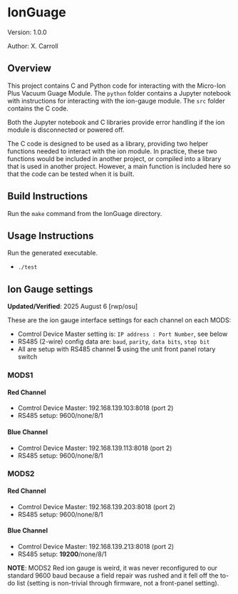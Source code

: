 # IonGuage
Version: 1.0.0

Author: X. Carroll

## Overview
This project contains C and Python code for interacting with the Micro-Ion Plus Vacuum Guage Module. The `python` folder contains a Jupyter notebook with instructions for interacting with the ion-gauge module. The `src` folder contains the C code.

Both the Jupyter notebook and C libraries provide error handling if the ion module is disconnected or powered off.

The C code is designed to be used as a library, providing two helper functions needed to interact with the ion module. In practice, these two functions would be included in another project, or compiled into a library that is used in another project. However, a main function is included here so that the code can be tested when it is built.

## Build Instructions
Run the `make` command from the IonGuage directory.

## Usage Instructions
Run the generated executable.
- `./test`

## Ion Gauge settings

**Updated/Verified**: 2025 August 6 [rwp/osu]

These are the ion gauge interface settings for each channel on each MODS:

* Comtrol Device Master setting is: `IP address : Port Number`, see below
* RS485 (2-wire) config data are: `baud`, `parity`, `data bits`, `stop bit`
* All are setup with RS485 channel **5** using the unit front panel rotary switch

### MODS1

#### Red Channel
 * Comtrol Device Master: 192.168.139.103:8018 (port 2)
 * RS485 setup: 9600/none/8/1

#### Blue Channel 
 * Comtrol Device Master: 192.168.139.113:8018 (port 2)
 * RS485 setup: 9600/none/8/1
### MODS2

#### Red Channel
 * Comtrol Device Master: 192.168.139.203:8018 (port 2)
 * RS485 setup: 9600/none/8/1

#### Blue Channel 
 * Comtrol Device Master: 192.168.139.213:8018 (port 2)
 * RS485 setup: **19200**/none/8/1

**NOTE**: MODS2 Red ion gauge is weird, it was never reconfigured to our standard 9600 baud because
a field repair was rushed and it fell off the to-do list (setting is non-trivial through firmware,
not a front-panel setting).
